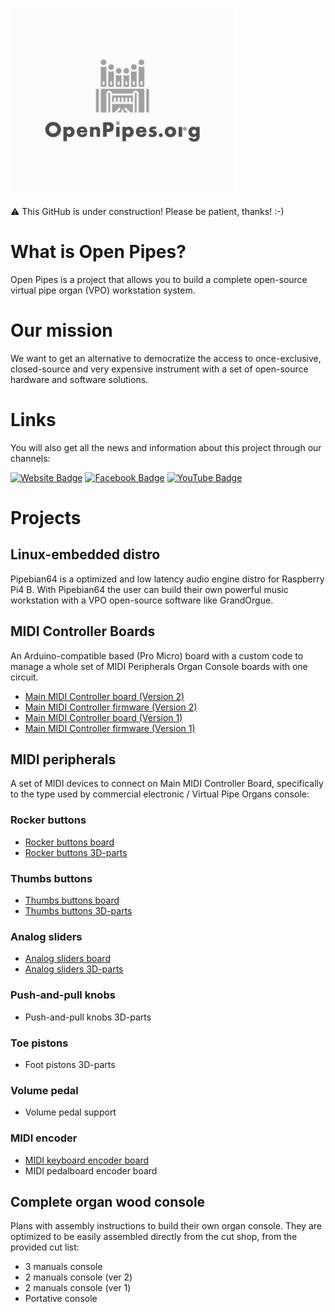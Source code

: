 ![alt text](https://github.com/Openpipes-org/.github/blob/main/images/openpipes_logo.png)

⚠️ This GitHub is under construction! Please be patient, thanks! :-)

# What is Open Pipes?

Open Pipes is a project that allows you to build a complete open-source virtual pipe organ (VPO) workstation system.

# Our mission

We want to get an alternative to democratize the access to once-exclusive, closed-source and very expensive instrument with a set of open-source hardware and software solutions.

# Links

You will also get all the news and information about this project through our channels:

<a href="https://openpipes.org/" target="_blank">
<img src="https://img.shields.io/badge/Website-73ba25?style=for-the-badge&logo=website&logoColor=black" alt="Website Badge"/></a>
 
 <a href="https://www.facebook.com/groups/openpipes.org/" target="_blank">
 <img src="https://img.shields.io/badge/Facebook-blue?style=for-the-badge&logo=facebook&logoColor=white" alt="Facebook Badge"/></a>
 
 <a href="https://www.youtube.com/user/cernui" target="_blank">
 <img src="https://img.shields.io/badge/YouTube-red?style=for-the-badge&logo=youtube&logoColor=white" alt="YouTube Badge"/></a>

# Projects

## Linux-embedded distro

Pipebian64 is a optimized and low latency audio engine distro for Raspberry Pi4 B. With Pipebian64 the user can build their own powerful music workstation with a VPO open-source software like GrandOrgue.

## MIDI Controller Boards

An Arduino-compatible based (Pro Micro) board with a custom code to manage a whole set of MIDI Peripherals Organ Console boards with one circuit.

* [Main MIDI Controller board (Version 2)](https://github.com/Openpipes-org/Main_MIDI_Controller_PCB_v2)
* [Main MIDI Controller firmware (Version 2)](https://github.com/Openpipes-org/Main_MIDI_Controller_firmware_v2)
* [Main MIDI Controller board (Version 1)](https://github.com/Openpipes-org/Main_MIDI_Controller_PCB)
* [Main MIDI Controller firmware (Version 1)](https://github.com/Openpipes-org/Main_MIDI_Controller_firmware)
  
## MIDI peripherals

A set of MIDI devices to connect on Main MIDI Controller Board, specifically to the type used by commercial electronic / Virtual Pipe Organs console:

### Rocker buttons
* [Rocker buttons board](https://github.com/Openpipes-org/Rocker_buttons_PCB)
* [Rocker buttons 3D-parts](#)

### Thumbs buttons
* [Thumbs buttons board](https://github.com/Openpipes-org/Thumbs_buttons_PCB)
* [Thumbs buttons 3D-parts](#)

### Analog sliders
* [Analog sliders board](https://github.com/Openpipes-org/Analog_sliders_PCB)
* [Analog sliders 3D-parts](#)

### Push-and-pull knobs
* Push-and-pull knobs 3D-parts

### Toe pistons
* Foot pistons 3D-parts

### Volume pedal
* Volume pedal support

### MIDI encoder
* [MIDI keyboard encoder board](https://github.com/Openpipes-org/MIDI_keyboard_encoder_PCB)
* MIDI pedalboard encoder board

## Complete organ wood console

Plans with assembly instructions to build their own organ console. They are optimized to be easily assembled directly from the cut shop, from the provided cut list:

* 3 manuals console
* 2 manuals console (ver 2)
* 2 manuals console (ver 1)
* Portative console
